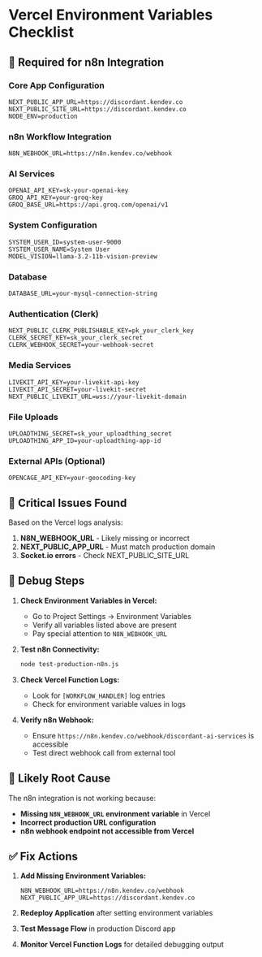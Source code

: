 # Vercel Environment Variables Checklist

## 🔑 **Required for n8n Integration**

### Core App Configuration
```
NEXT_PUBLIC_APP_URL=https://discordant.kendev.co
NEXT_PUBLIC_SITE_URL=https://discordant.kendev.co
NODE_ENV=production
```

### n8n Workflow Integration
```
N8N_WEBHOOK_URL=https://n8n.kendev.co/webhook
```

### AI Services
```
OPENAI_API_KEY=sk-your-openai-key
GROQ_API_KEY=your-groq-key
GROQ_BASE_URL=https://api.groq.com/openai/v1
```

### System Configuration
```
SYSTEM_USER_ID=system-user-9000
SYSTEM_USER_NAME=System User
MODEL_VISION=llama-3.2-11b-vision-preview
```

### Database
```
DATABASE_URL=your-mysql-connection-string
```

### Authentication (Clerk)
```
NEXT_PUBLIC_CLERK_PUBLISHABLE_KEY=pk_your_clerk_key
CLERK_SECRET_KEY=sk_your_clerk_secret
CLERK_WEBHOOK_SECRET=your-webhook-secret
```

### Media Services
```
LIVEKIT_API_KEY=your-livekit-api-key
LIVEKIT_API_SECRET=your-livekit-secret
NEXT_PUBLIC_LIVEKIT_URL=wss://your-livekit-domain
```

### File Uploads
```
UPLOADTHING_SECRET=sk_your_uploadthing_secret
UPLOADTHING_APP_ID=your-uploadthing-app-id
```

### External APIs (Optional)
```
OPENCAGE_API_KEY=your-geocoding-key
```

## 🚨 **Critical Issues Found**

Based on the Vercel logs analysis:

1. **N8N_WEBHOOK_URL** - Likely missing or incorrect
2. **NEXT_PUBLIC_APP_URL** - Must match production domain
3. **Socket.io errors** - Check NEXT_PUBLIC_SITE_URL

## 🔧 **Debug Steps**

1. **Check Environment Variables in Vercel:**
   - Go to Project Settings → Environment Variables
   - Verify all variables listed above are present
   - Pay special attention to `N8N_WEBHOOK_URL`

2. **Test n8n Connectivity:**
   ```bash
   node test-production-n8n.js
   ```

3. **Check Vercel Function Logs:**
   - Look for `[WORKFLOW_HANDLER]` log entries
   - Check for environment variable values in logs

4. **Verify n8n Webhook:**
   - Ensure `https://n8n.kendev.co/webhook/discordant-ai-services` is accessible
   - Test direct webhook call from external tool

## 🎯 **Likely Root Cause**

The n8n integration is not working because:
- **Missing `N8N_WEBHOOK_URL` environment variable** in Vercel
- **Incorrect production URL configuration**
- **n8n webhook endpoint not accessible from Vercel**

## ✅ **Fix Actions**

1. **Add Missing Environment Variables:**
   ```
   N8N_WEBHOOK_URL=https://n8n.kendev.co/webhook
   NEXT_PUBLIC_APP_URL=https://discordant.kendev.co
   ```

2. **Redeploy Application** after setting environment variables

3. **Test Message Flow** in production Discord app

4. **Monitor Vercel Function Logs** for detailed debugging output 
